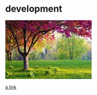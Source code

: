 # development
![image alt](https://github.com/Lathasree-4006/development/blob/5f7745eee3d073407d5968f4a0088baee82257f9/images..jpeg)

[a link](https://www.google.com/search?q=google+.com&oq=google+.com&gs_lcrp=EgZjaHJvbWUyBggAEEUYOTIMCAEQABgUGIcCGIAEMgcIAhAAGIAEMgcIAxAAGIAEMgoIBBAAGLEDGIAEMgcIBRAAGIAEMgcIBhAAGIAEMgcIBxAAGIAEMgcICBAAGIAEMgYICRBFGEDSAQk1MDY0ajBqMTWoAgiwAgHxBZ1stMsfYBJ08QWdbLTLH2ASdA&sourceid=chrome&ie=UTF-8)

